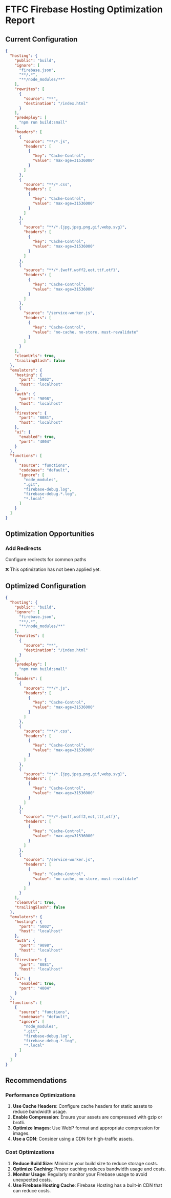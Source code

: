 # FTFC Firebase Hosting Optimization Report

## Current Configuration

```json
{
  "hosting": {
    "public": "build",
    "ignore": [
      "firebase.json",
      "**/.*",
      "**/node_modules/**"
    ],
    "rewrites": [
      {
        "source": "**",
        "destination": "/index.html"
      }
    ],
    "predeploy": [
      "npm run build:small"
    ],
    "headers": [
      {
        "source": "**/*.js",
        "headers": [
          {
            "key": "Cache-Control",
            "value": "max-age=31536000"
          }
        ]
      },
      {
        "source": "**/*.css",
        "headers": [
          {
            "key": "Cache-Control",
            "value": "max-age=31536000"
          }
        ]
      },
      {
        "source": "**/*.{jpg,jpeg,png,gif,webp,svg}",
        "headers": [
          {
            "key": "Cache-Control",
            "value": "max-age=31536000"
          }
        ]
      },
      {
        "source": "**/*.{woff,woff2,eot,ttf,otf}",
        "headers": [
          {
            "key": "Cache-Control",
            "value": "max-age=31536000"
          }
        ]
      },
      {
        "source": "/service-worker.js",
        "headers": [
          {
            "key": "Cache-Control",
            "value": "no-cache, no-store, must-revalidate"
          }
        ]
      }
    ],
    "cleanUrls": true,
    "trailingSlash": false
  },
  "emulators": {
    "hosting": {
      "port": "5002",
      "host": "localhost"
    },
    "auth": {
      "port": "9098",
      "host": "localhost"
    },
    "firestore": {
      "port": "8081",
      "host": "localhost"
    },
    "ui": {
      "enabled": true,
      "port": "4004"
    }
  },
  "functions": [
    {
      "source": "functions",
      "codebase": "default",
      "ignore": [
        "node_modules",
        ".git",
        "firebase-debug.log",
        "firebase-debug.*.log",
        "*.local"
      ]
    }
  ]
}
```

## Optimization Opportunities

### Add Redirects

Configure redirects for common paths

❌ This optimization has not been applied yet.

## Optimized Configuration

```json
{
  "hosting": {
    "public": "build",
    "ignore": [
      "firebase.json",
      "**/.*",
      "**/node_modules/**"
    ],
    "rewrites": [
      {
        "source": "**",
        "destination": "/index.html"
      }
    ],
    "predeploy": [
      "npm run build:small"
    ],
    "headers": [
      {
        "source": "**/*.js",
        "headers": [
          {
            "key": "Cache-Control",
            "value": "max-age=31536000"
          }
        ]
      },
      {
        "source": "**/*.css",
        "headers": [
          {
            "key": "Cache-Control",
            "value": "max-age=31536000"
          }
        ]
      },
      {
        "source": "**/*.{jpg,jpeg,png,gif,webp,svg}",
        "headers": [
          {
            "key": "Cache-Control",
            "value": "max-age=31536000"
          }
        ]
      },
      {
        "source": "**/*.{woff,woff2,eot,ttf,otf}",
        "headers": [
          {
            "key": "Cache-Control",
            "value": "max-age=31536000"
          }
        ]
      },
      {
        "source": "/service-worker.js",
        "headers": [
          {
            "key": "Cache-Control",
            "value": "no-cache, no-store, must-revalidate"
          }
        ]
      }
    ],
    "cleanUrls": true,
    "trailingSlash": false
  },
  "emulators": {
    "hosting": {
      "port": "5002",
      "host": "localhost"
    },
    "auth": {
      "port": "9098",
      "host": "localhost"
    },
    "firestore": {
      "port": "8081",
      "host": "localhost"
    },
    "ui": {
      "enabled": true,
      "port": "4004"
    }
  },
  "functions": [
    {
      "source": "functions",
      "codebase": "default",
      "ignore": [
        "node_modules",
        ".git",
        "firebase-debug.log",
        "firebase-debug.*.log",
        "*.local"
      ]
    }
  ]
}
```

## Recommendations

### Performance Optimizations

1. **Use Cache Headers**: Configure cache headers for static assets to reduce bandwidth usage.
2. **Enable Compression**: Ensure your assets are compressed with gzip or brotli.
3. **Optimize Images**: Use WebP format and appropriate compression for images.
4. **Use a CDN**: Consider using a CDN for high-traffic assets.

### Cost Optimizations

1. **Reduce Build Size**: Minimize your build size to reduce storage costs.
2. **Optimize Caching**: Proper caching reduces bandwidth usage and costs.
3. **Monitor Usage**: Regularly monitor your Firebase usage to avoid unexpected costs.
4. **Use Firebase Hosting Cache**: Firebase Hosting has a built-in CDN that can reduce costs.


